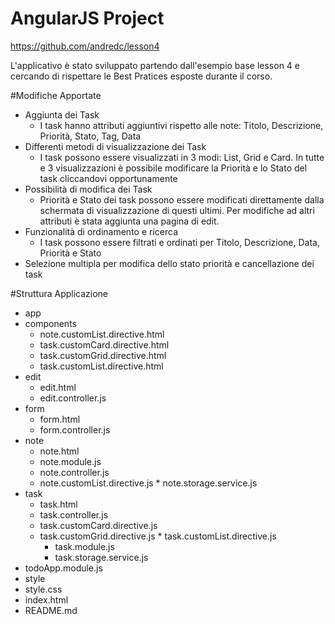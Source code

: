 # AngularJS Project

https://github.com/andredc/lesson4

L'applicativo è stato sviluppato partendo dall'esempio base lesson 4 e cercando di rispettare le Best Pratices esposte durante il corso.

#Modifiche Apportate

* Aggiunta dei Task
   * I task hanno attributi aggiuntivi rispetto alle note: Titolo, Descrizione, Priorità, Stato, Tag, Data
* Differenti metodi di visualizzazione dei Task
  *  I task possono essere visualizzati in 3 modi: List, Grid e Card.
    In tutte e 3 visualizzazioni è possibile modificare la Priorità e lo Stato del task cliccandovi opportunamente
* Possibilità di modifica dei Task
  *  Priorità e Stato dei task possono essere modificati direttamente dalla schermata di visualizzazione di questi ultimi.
    Per modifiche ad altri attributi è stata aggiunta una pagina di edit.
* Funzionalità di ordinamento e ricerca
  *  I task possono essere filtrati e ordinati per Titolo, Descrizione, Data, Priorità e Stato 
* Selezione multipla per modifica dello stato priorità e cancellazione dei task

#Struttura Applicazione


    
* app
 * components  
   * note.customList.directive.html  
    * task.customCard.directive.html  
     * task.customGrid.directive.html  
      * task.customList.directive.html  
 * edit
   * edit.html
    * edit.controller.js
 * form
   * form.html
   * form.controller.js
 * note  
   * note.html
    * note.module.js
     * note.controller.js
      * note.customList.directive.js
       * note.storage.service.js
 * task
   * task.html
    * task.controller.js
     * task.customCard.directive.js
      * task.customGrid.directive.js
       * task.customList.directive.js
        * task.module.js
         * task.storage.service.js
  * todoApp.module.js  
* style
 * style.css 
* index.html  
* README.md
